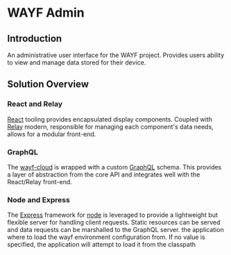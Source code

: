 # WAYF Admin
## Introduction
An administrative user interface for the WAYF project. Provides users ability to view and manage data stored for their device. 

## Solution Overview
### React and Relay
[React](https://facebook.github.io/react/) tooling provides encapsulated display components. Coupled with [Relay](https://facebook.github.io/relay/) modern, responsible for managing each component's data needs, allows for a modular front-end.

### GraphQL
The [wayf-cloud](https://github.com/Atypon-OpenSource/wayf-cloud) is wrapped with a custom [GraphQL](http://graphql.org/) schema. This provides a layer of abstraction from the core API and integrates well with the React/Relay front-end.

### Node and Express
The [Express](https://expressjs.com/) framework for [node](https://nodejs.org/en/) is leveraged to provide a lightweight but flexible server for handling client requests. Static resources can be served and data requests can be marshalled to the GraphQL server.
the application where to load the wayf environment configuration from. If no value is specified, the application will attempt to load it from the classpath